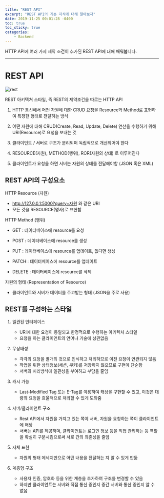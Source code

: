 ```yaml
---
title: "REST API"
excerpt: "REST API의 기본 지식에 대해 알아보자"
date: 2019-11-25 00:01:28 -0400
toc: true
toc_sticky: true
categories: 
    - Backend
---
```

HTTP API에 여러 가지 제약 조건이 추가된 REST API에 대해 배워봅니다.
<hr>

# REST API
![rest](https://user-images.githubusercontent.com/52072077/69491134-24b63d00-0ed4-11ea-802c-c58f189f48ac.png)

REST 아키텍쳐 스타일, 즉 REST의 제약조건을 따르는 HTTP API <br>

1. HTTP 통신에서 어떤 자원에 대한 CRUD 요청을 Resource와 Method로 표현하여 특정한 형태로 전달하는 방식

2. 어떤 자원에 대해 CRUD(Create, Read, Update, Delete) 연산을 수행하기 위해 URI(Resource)로 요청을 보내는 것

3. 클라이언트 / 서버로 구조가 분리되며 독립적으로 개선되어야 한다

4. RESOURCE(자원), METHOD(행위), ROR(자원의 상태) 로 이루어진다

5. 클라이언트가 요청을 하면 서버는 자원의 상태를 전달해야함 (JSON 혹은 XML)

## REST API의 구성요소

HTTP Resource (자원)
- http://127.0.0.1:5000?query=자원 와 같은 URI
- 모든 것을 RESOURCE(명사)로 표현함 

HTTP Method (행위)
- GET : 데이터베이스에 resource를 요청

- POST : 데이터베이스에 resource를 생성 
    
- PUT : 데이터베이스에 resource를 업데이트, 없다면 생성 
    
- PATCH : 데이터베이스에 resource를 업데이트

- DELETE : 데이터베이스에 resource를 삭제

자원의 형태 (Representation of Resource)
- 클라이언트와 서버가 데이터를 주고받는 형태 (JSON을 주로 사용)

## REST를 구성하는 스타일

1. 일관된 인터페이스 
    - URI에 대한 요청이 통일되고 한정적으로 수행하는 아키텍처 스타일 
    - 요청을 하는 클라이언트의 언어나 기술에 상관없음

2. 무상태성 
    - 각각의 요청을 별개의 것으로 인식하고 처리하므로 이전 요청이 연관되지 않음
    - 작업을 위한 상태정보(세션, 쿠키)를 저장하지 않으므로 구현이 단순함
    - 서버의 처리방식에 일관성을 부여하고 부담을 줄임 

3. 캐시 가능 
    - Last-Modified Tag 또는 E-Tag를 이용하여 캐싱을 구현할 수 있고, 이것은 대량의 요청을 효울척으로 처리할 수 있게 도와줌

4. 서버/클라이언트 구조 
    - Rest API에서 자원을 가지고 있는 쪽이 서버, 자원을 요청하는 쪽이 클라이언트에 해당
    - 서버는 API를 제공하며, 클라이언트는 로그인 정보 등을 직접 관리하는 등 역할을 확실히 구분시킴으로써 서로 간의 의존성을 줄임

5. 자체 표현 
    - 자원의 형태 메세지만으로 어떤 내용을 전달하는 지 알 수 있게 만듦

6. 계층형 구조 
    - 사용자 인증, 암호화 등을 위한 계층을 추가하여 구조를 변경할 수 있음 
    - 하지만 클라이언트는 서버와 직접 통신 중인지 중간 서버와 통신 중인지 알 수 없음